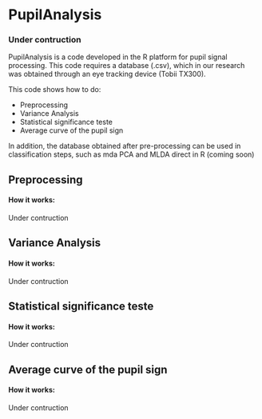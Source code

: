 # PupilAnalysis
### Under contruction

PupilAnalysis is a code developed in the R platform for pupil signal processing.
This code requires a database (.csv), which in our research was obtained through an eye tracking device (Tobii TX300).

This code shows how to do:
- Preprocessing
- Variance Analysis
- Statistical significance teste
- Average curve of the pupil sign

In addition, the database obtained after pre-processing can be used in classification steps, such as mda
PCA and MLDA direct in R (coming soon)

## Preprocessing
#### How it works:
Under contruction

## Variance Analysis
#### How it works:
Under contruction

## Statistical significance teste
#### How it works:
Under contruction

## Average curve of the pupil sign
#### How it works:
Under contruction

